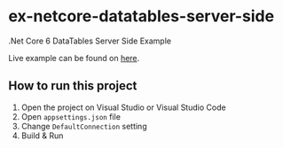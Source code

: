 # ex-netcore-datatables-server-side
.Net Core 6 DataTables Server Side Example

Live example can be found on [here](https://addatatables.azurewebsites.net/).

## How to run this project

1. Open the project on Visual Studio or Visual Studio Code
1. Open `appsettings.json` file
1. Change `DefaultConnection` setting
1. Build & Run
